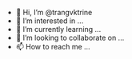 - 👋 Hi, I’m @trangvktrine
- 👀 I’m interested in ...
- 🌱 I’m currently learning ...
- 💞️ I’m looking to collaborate on ...
- 📫 How to reach me ...

<!---
trangvktrine/trangvktrine is a ✨ special ✨ repository because its `README.md` (this file) appears on your GitHub profile.
You can click the Preview link to take a look at your changes.
--->
